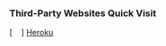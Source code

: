 <!--
**freeze-dolphin/freeze-dolphin** is a ✨ _special_ ✨ repository because its `README.md` (this file) appears on your GitHub profile.

### Hi there 👋

Here are some ideas to get you started:

- 🔭 I’m currently working on ...
- 🌱 I’m currently learning ...
- 👯 I’m looking to collaborate on ...
- 🤔 I’m looking for help with ...
- 💬 Ask me about ...
- 📫 How to reach me: ...
- 😄 Pronouns: ...
- ⚡ Fun fact: ...
-->

### Third-Party Websites Quick Visit
[<img src=https://www.herokucdn.com/favicons/favicon.ico height=16 weight=16 align="center">] [Heroku](www.heroku.com)
